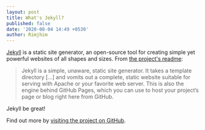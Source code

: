 ```yaml
---
layout: post
title: What's Jekyll?
published: false
date: '2020-08-04 14:49 +0530'
author: Rimjhim
---
```


[Jekyll](http://jekyllrb.com) is a static site generator, an open-source tool for creating simple yet powerful websites of all shapes and sizes. From [the project's readme](https://github.com/mojombo/jekyll/blob/master/README.markdown):

  > Jekyll is a simple, unaware, static site generator. It takes a template directory [...] and vomits out a complete, static website suitable for serving with Apache or your favorite web server. This is also the engine behind GitHub Pages, which you can use to host your project’s page or blog right here from GitHub.

Jekyll be great!


Find out more by [visiting the project on GitHub](https://github.com/mojombo/jekyll).
